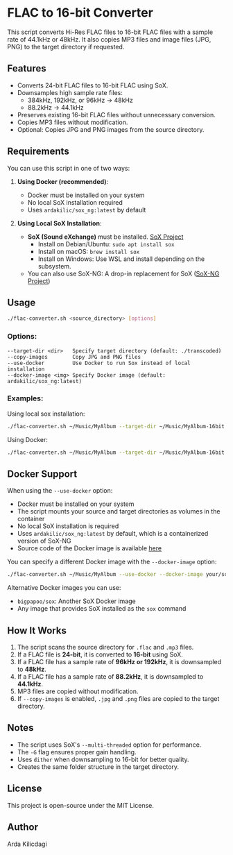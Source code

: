 # FLAC to 16-bit Converter

This script converts Hi-Res FLAC files to 16-bit FLAC files with a sample rate of 44.1kHz or 48kHz.
It also copies MP3 files and image files (JPG, PNG) to the target directory if requested.

## Features

- Converts 24-bit FLAC files to 16-bit FLAC using SoX.
- Downsamples high sample rate files:
  - 384kHz, 192kHz, or 96kHz → 48kHz
  - 88.2kHz → 44.1kHz
- Preserves existing 16-bit FLAC files without unnecessary conversion.
- Copies MP3 files without modification.
- Optional: Copies JPG and PNG images from the source directory.

## Requirements

You can use this script in one of two ways:

1. **Using Docker (recommended)**:
   - Docker must be installed on your system
   - No local SoX installation required
   - Uses `ardakilic/sox_ng:latest` by default

2. **Using Local SoX Installation**:
   - **SoX (Sound eXchange)** must be installed. [SoX Project](http://sox.sourceforge.net/)
     - Install on Debian/Ubuntu: `sudo apt install sox`
     - Install on macOS: `brew install sox`
     - Install on Windows: Use WSL and install depending on the subsystem.
   - You can also use SoX-NG: A drop-in replacement for SoX ([SoX-NG Project](https://codeberg.org/sox_ng/sox_ng/))

## Usage

```bash
./flac-converter.sh <source_directory> [options]
```

### Options:

```
--target-dir <dir>   Specify target directory (default: ./transcoded)
--copy-images        Copy JPG and PNG files
--use-docker         Use Docker to run Sox instead of local installation
--docker-image <img> Specify Docker image (default: ardakilic/sox_ng:latest)
```

### Examples:

Using local sox installation:
```bash
./flac-converter.sh ~/Music/MyAlbum --target-dir ~/Music/MyAlbum-16bit --copy-images
```

Using Docker:
```bash
./flac-converter.sh ~/Music/MyAlbum --target-dir ~/Music/MyAlbum-16bit --use-docker
```

## Docker Support

When using the `--use-docker` option:

- Docker must be installed on your system
- The script mounts your source and target directories as volumes in the container
- No local SoX installation is required
- Uses `ardakilic/sox_ng:latest` by default, which is a containerized version of SoX-NG
- Source code of the Docker image is available [here](https://github.com/Ardakilic/sox_ng_dockerized)

You can specify a different Docker image with the `--docker-image` option:
```bash
./flac-converter.sh ~/Music/MyAlbum --use-docker --docker-image your/sox-image:tag
```

Alternative Docker images you can use:
- `bigpapoo/sox`: Another SoX Docker image
- Any image that provides SoX installed as the `sox` command

## How It Works

1. The script scans the source directory for `.flac` and `.mp3` files.
2. If a FLAC file is **24-bit**, it is converted to **16-bit** using SoX.
3. If a FLAC file has a sample rate of **96kHz or 192kHz**, it is downsampled to **48kHz**.
4. If a FLAC file has a sample rate of **88.2kHz**, it is downsampled to **44.1kHz**.
5. MP3 files are copied without modification.
6. If `--copy-images` is enabled, `.jpg` and `.png` files are copied to the target directory.

## Notes

- The script uses SoX's `--multi-threaded` option for performance.
- The `-G` flag ensures proper gain handling.
- Uses `dither` when downsampling to 16-bit for better quality.
- Creates the same folder structure in the target directory.

## License

This project is open-source under the MIT License.

## Author

Arda Kilicdagi

